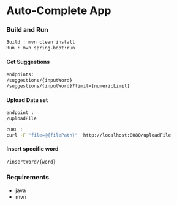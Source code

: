 # Auto-Complete App
### Build and Run 
```sh
Build : mvn clean install 
Run : mvn spring-boot:run
```
#### Get Suggestions
```sh
endpoints:
/suggestions/{inputWord}
/suggestions/{inputWord}?limit={numericLimit}
```

#### Upload Data set
```sh 
endpoint : 
/uploadFile 

cURL : 
curl -F "file=@{filePath}"  http://localhost:8080/uploadFile
```
#### Insert specific word
`/insertWord/{word}`

### Requirements
- java
- mvn
